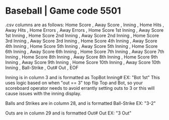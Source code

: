 # Baseball | Game code 5501
.csv columns are as follows: Home Score , Away Score , Inning , Home Hits , Away Hits , Home Errors , Away Errors , 
Home Score 1st Inning , Away Score 1st Inning , Home Score 2nd Inning , Away Score 2nd Inning , Home Score 3rd Inning , Away Score 3rd Inning , 
Home Score 4th Inning , Away Score 4th Inning , Home Score 5th Inning , Away Score 5th Inning , Home Score 6th Inning , Away Score 6th Inning , 
Home Score 7th Inning , Away Score 7th Inning , Home Score 8th Inning , Away Score 8th Inning , Home Score 9th Inning , Away Score 9th Inning , 
Home Score 10th Inning , Away Score 10th Inning , Ball-Strike , Out# Out , EOF

Inning is in column 3 and is formatted as TopBot Inning#  EX: "Bot 1st"  This uses logic based on when "out == 3" top flip Top and Bot, so your 
scoreboard operator needs to avoid errantly setting outs to 3 or this will cause issues with the inning display.

Balls and Strikes are in column 28, and is formatted Ball-Strike  EX: "3-2"

Outs are in column 29 and is formatted Out# Out  EX: "3 Out"
